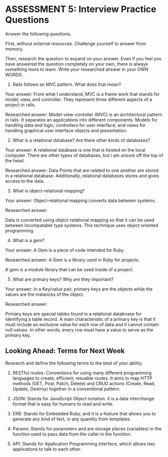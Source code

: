 # ASSESSMENT 5: Interview Practice Questions
Answer the following questions.

First, without external resources. Challenge yourself to answer from memory.

Then, research the question to expand on your answer. Even if you feel you have answered the question completely on your own, there is always something more to learn. Write your researched answer in your OWN WORDS.

1. Rails follows an MVC pattern. What does that mean?

  Your answer: From what I understand, MVC is a frame work that stands for model, view, and controller. They represent three different aspects of a project in rails.  

  Researched answer:
Model-view-contoller (MVC) is an architectural pattern in rails. It separates an applications into different components. Models for handling data and logic; controllers for user interface; and views for handling graphical user interface objects and presentation. 





2. What is a relational database? Are there other kinds of databases?

  Your answer: A relational database is one that is hosted on the local computer. There are other types of databases, but i am unsure off the top of the head.  

  Researched answer: 
  Data Points that are related to one another are stored in a relational database. Additionally, relational databases stores and gives access to the data.  




3. What is object-relational mapping?

  Your answer: Object-relational mapping converts data between systems. 

  Researched answer: 

  Data is converted using object-relational mapping so that it can be used between incompatable type systems. This technique uses object oriented programming. 





4. What is a gem?

  Your answer: A Gem is a piece of code intended for Ruby

  Researched answer: A Gem is a library used in Ruby for projects. 

A gem is a module library that can be used inside of a project. 




5. What are primary keys? Why are they important?

  Your answer: In a Key/value pair, primary keys are the objects while the values are the instances of the object. 

  Researched answer:

Primary keys are special tables found in a relational databnase for identifying a table record. A main characteristic of a primary key is that it must include an exclusive value for each row of data and it cannot contain null values. In other words, every row must have a value to serve as the primary key.  



## Looking Ahead: Terms for Next Week
Research and define the following terms to the best of your ability.

1. RESTful routes: Conventions for using many different programming languages to create, efficient, resuable routes. It aims to map HTTP methods (GET, Post, Patch, Delete) and CRUD actions (Create, Read, Update, Destroy) together in a conventional pattern. 

2. JSON: Stands for JavaScript Object notation. it is a data interchange format that is easy for humans to read and write.  

3. ERB: Stands for Embedded Ruby, and it is a feature that allows you to generate any kind of text, in any quantity from templates. 

4. Params: Stands for parameters and are storage places (variables) in the function used to pass data from the caller in the function. 

5. API: Stands for Application Programming interface, which allows two applications to talk to each other. 
